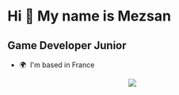 Hi 👋 My name is Mezsan
===============================
Game Developer Junior
---------------------
* 🌍  I'm based in France


<div align="center">
  <a href="https://github.com/anuraghazra/github-readme-stats">
    <img align="center" src="https://github-readme-stats.vercel.app/api?username=Mezsan&hide=stars,prs,issues,contribs&title_color=BF0603&bg_color=140F2D&text_color=EAEAEA&hide_border=true&locale=en&border_radius=7"/>
  </a>
</div>
